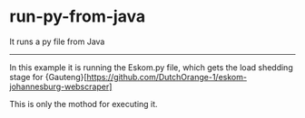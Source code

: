 # run-py-from-java
It runs a py file from Java
- - - - -
In this example it is running the Eskom.py file, which gets the load shedding stage for {Gauteng}[https://github.com/DutchOrange-1/eskom-johannesburg-webscraper]

This is only the mothod for executing it. 
